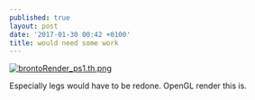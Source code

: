 ```yaml
---
published: true
layout: post
date: '2017-01-30 00:42 +0100'
title: would need some work
---
```

[![brontoRender_ps1.th.png](https://cdn.scrot.moe/images/2017/01/30/brontoRender_ps1.th.png)](https://cdn.scrot.moe/images/2017/01/30/brontoRender_ps1.png)

Especially legs would have to be redone. OpenGL render this is.
